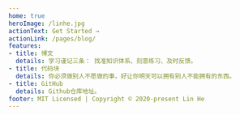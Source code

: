 ```yaml
---
home: true
heroImage: /linhe.jpg
actionText: Get Started →
actionLink: /pages/blog/
features:
- title: 博文
  details: 学习谨记三条： 找准知识体系、刻意练习、及时反馈。
- title: 代码块
  details: 你必须做别人不愿做的事，好让你明天可以拥有别人不能拥有的东西。
- title: GitHub
  details: Github仓库地址。
footer: MIT Licensed | Copyright © 2020-present Lin He
---
```

